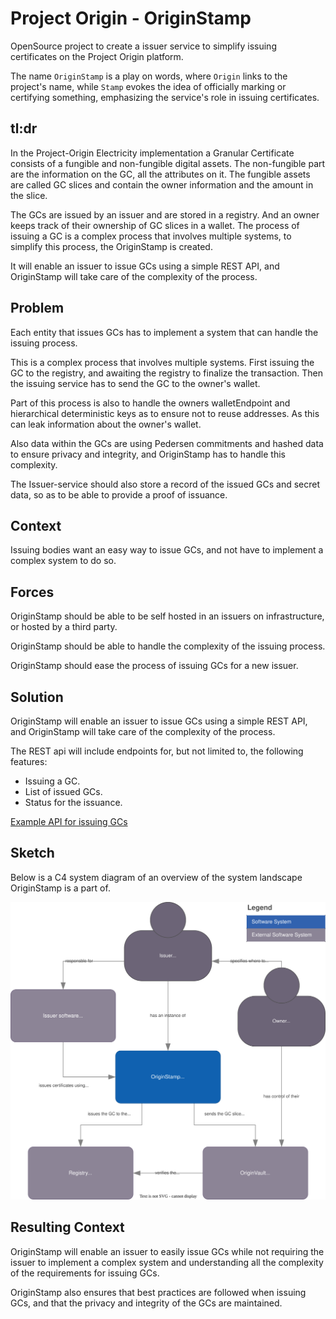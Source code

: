 # Project Origin - OriginStamp

OpenSource project to create a issuer service to simplify issuing certificates on the Project Origin platform.

The name `OriginStamp` is a play on words,
where `Origin` links to the project's name, while `Stamp` evokes the idea of officially marking or certifying something,
emphasizing the service's role in issuing certificates.

## tl:dr

In the Project-Origin Electricity implementation a Granular Certificate consists of a fungible and non-fungible digital assets.
The non-fungible part are the information on the GC, all the attributes on it. 
The fungible assets are called GC slices and contain the owner information and the amount in the slice.

The GCs are issued by an issuer and are stored in a registry. And an owner keeps track of their ownership of GC slices in a wallet.
The process of issuing a GC is a complex process that involves multiple systems, to simplify this process, the OriginStamp is created.

It will enable an issuer to issue GCs using a simple REST API, and OriginStamp will take care of the complexity of the process.

## Problem

Each entity that issues GCs has to implement a system that can handle the issuing process.

This is a complex process that involves multiple systems.
First issuing the GC to the registry, and awaiting the registry to finalize the transaction.
Then the issuing service has to send the GC to the owner's wallet.

Part of this process is also to handle the owners walletEndpoint and hierarchical deterministic keys as to ensure not to reuse addresses.
As this can leak information about the owner's wallet.

Also data within the GCs are using Pedersen commitments and hashed data to ensure privacy and integrity,
and OriginStamp has to handle this complexity.

The Issuer-service should also store a record of the issued GCs and secret data,
so as to be able to provide a proof of issuance.

## Context

Issuing bodies want an easy way to issue GCs, and not have to implement a complex system to do so.

## Forces

OriginStamp should be able to be self hosted in an issuers on infrastructure,
or hosted by a third party.

OriginStamp should be able to handle the complexity of the issuing process.

OriginStamp should ease the process of issuing GCs for a new issuer.

## Solution

OriginStamp will enable an issuer to issue GCs using a simple REST API,
and OriginStamp will take care of the complexity of the process.

The REST api will include endpoints for, but not limited to, the following features:

- Issuing a GC.
- List of issued GCs.
- Status for the issuance.

[Example API for issuing GCs](./doc/example-api.md)

## Sketch

Below is a C4 system diagram of an overview of the system landscape OriginStamp is a part of.

![C4 system diagram of the OriginStamp](./doc/stamp-system.drawio.svg)

## Resulting Context

OriginStamp will enable an issuer to easily issue GCs while not requiring the issuer to implement a complex system
and understanding all the complexity of the requirements for issuing GCs.

OriginStamp also ensures that best practices are followed when issuing GCs, and that the privacy and integrity of the GCs are maintained.

